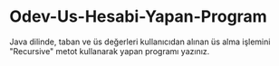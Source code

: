 # Odev-Us-Hesabi-Yapan-Program
Java dilinde, taban ve üs değerleri kullanıcıdan alınan üs alma işlemini "Recursive" metot kullanarak yapan programı yazınız.
